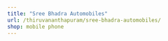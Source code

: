 ```yaml
---
title: "Sree Bhadra Automobiles"
url: /thiruvananthapuram/sree-bhadra-automobiles/
shop: mobile phone
---
```

